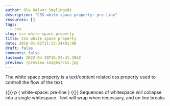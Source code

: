 ```yaml
---
author: Ole Halvor Smylingsås
description: "CSS white space property: pre-line"
resources: []
tags:
  - css
slug: css-white-space-property
title: CSS white space property
date: 2018-01-02T21:23:24+01:00
draft: false
comments: false
lastmod: 2022-04-10T16:23:41.396Z
preview: /preview-images/css.jpg
---
```


The white space property is a text/content related css property used to controll the flow of the text. 
<!--more-->


{{<highlight css>}}
p
{
    white-space: pre-line
}
{{</highlight>}}
Sequences of whitespace will collapse into a single whitespace. Text will wrap when necessary, and on line breaks
    
